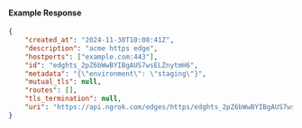 <!-- Code generated for API Clients. DO NOT EDIT. -->

#### Example Response

```json
{
	"created_at": "2024-11-30T10:08:41Z",
	"description": "acme https edge",
	"hostports": ["example.com:443"],
	"id": "edghts_2pZ6bWwBYIBgAUS7wsELZnytmH6",
	"metadata": "{\"environment\": \"staging\"}",
	"mutual_tls": null,
	"routes": [],
	"tls_termination": null,
	"uri": "https://api.ngrok.com/edges/https/edghts_2pZ6bWwBYIBgAUS7wsELZnytmH6"
}
```
